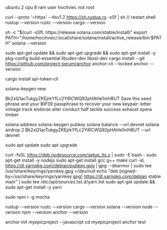 ubuntu 2 cpu 8 ram
user hocitviec not root

curl --proto '=https' --tlsv1.2 https://sh.rustup.rs -sSf | sh
// restart shell
rustup --version
rustc --version
cargo --version

sh -c "$(curl -sSfL https://release.solana.com/stable/install)"
export PATH="/home/hocitviec/.local/share/solana/install/active_release/bin:$PATH"
solana --version

sudo apt-get update && sudo apt-get upgrade && sudo apt-get install -y pkg-config build-essential libudev-dev libssl-dev
cargo install --git https://github.com/project-serum/anchor anchor-cli --locked
anchor --version

cargo install spl-token-cli

solana-keygen new 

Bk2xQ1acTukgyZKEjrkYfLc2YiRCWQ92pHAHe1niH8UT
Save this seed phrase and your BIP39 passphrase to recover your new keypair:
letter vintage track endorse alter conduct half tackle success exhaust opera timber

solana address
solana-keygen pubkey
solana balance --url devnet
solana airdrop 2 Bk2xQ1acTukgyZKEjrkYfLc2YiRCWQ92pHAHe1niH8UT --url devnet

sudo apt update
sudo apt upgrade

curl -fsSL https://deb.nodesource.com/setup_lts.x | sudo -E bash -
sudo apt-get install -y nodejs
sudo apt-get install gcc g++ make
curl -sL https://dl.yarnpkg.com/debian/pubkey.gpg | gpg --dearmor | sudo tee /usr/share/keyrings/yarnkey.gpg >/dev/null
echo "deb [signed-by=/usr/share/keyrings/yarnkey.gpg] https://dl.yarnpkg.com/debian stable main" | sudo tee /etc/apt/sources.list.d/yarn.list
sudo apt-get update && sudo apt-get install -y yarn

sudo npm i -g mocha

rustup --version
rustc --version
cargo --version
solana --version
node --version
npm --version
anchor --version

anchor init myepicproject --javascript
cd myepicproject
anchor test